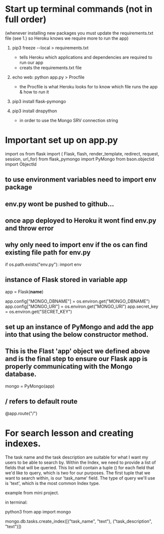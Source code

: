 # Start up terminal commands (not in full order)

(whenever installing new packages you must update the requirements.txt file (see 1.) so Heroku knows we require more to run the app)

1. pip3 freeze --local > requirements.txt
    - tells Heroku which applications and dependencies are required to run our app
    - creats the requirements.txt file

2. echo web: python app.py > Procfile
    - the Procfile is what Heroku looks for to know which file runs the app & how to run it

3. pip3 install flask-pymongo
4. pip3 install dnspython
    - in order to use the Mongo SRV connection string


# Important set up on app.py

import os
from flask import (
    Flask, flash, render_template, 
    redirect, request, session, url_for)
from flask_pymongo import PyMongo
from bson.objectid import ObjectId
## to use environment variables need to import env package
## env.py wont be pushed to github...
## once app deployed to Heroku it wont find env.py and throw error
## why only need to import env if the os can find existing file path for env.py
if os.path.exists("env.py"):
    import env

## instance of Flask stored in variable app
app = Flask(__name__)

app.config["MONGO_DBNAME"] = os.environ.get("MONGO_DBNAME")
app.config["MONGO_URI"] = os.environ.get("MONGO_URI")
app.secret_key = os.environ.get("SECRET_KEY")

## set up an instance of PyMongo and add the app into that using the below constructor method. 
## This is the Flast 'app' object we defined above and is the final step to ensure our Flask app is properly communicating with the Mongo database.
mongo = PyMongo(app)


## / refers to default route
@app.route("/")


# For search lesson and creating indexes.

The task name and the task description are suitable for what I want my users to be able
to search by.
Within the Index, we need to provide a list of fields that will be queried.
This list will contain a tuple () for each field that we'd like to query, which is two
for our purposes.
The first tuple that we want to search within, is our 'task_name' field.
The type of query we'll use is 'text', which is the most common Index type.

example from mini project.


in terminal:

python3
from app import mongo

mongo.db.tasks.create_index([("task_name", "text"), ("task_description", "text")])
